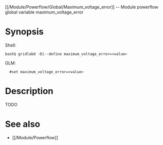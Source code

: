 [[/Module/Powerflow/Global/Maximum_voltage_error]] -- Module powerflow global variable maximum_voltage_error

# Synopsis
Shell:
~~~
bash$ gridlabd -D|--define maximum_voltage_error=<value>
~~~
GLM:
~~~
  #set maximum_voltage_error=<value>
~~~

# Description

TODO

# See also
* [[/Module/Powerflow]]
